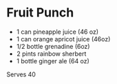 Fruit Punch
===========

* 1 can pineapple juice (46 oz)
* 1 can orange apricot juice (46oz)
* 1/2 bottle grenadine (6oz)
* 2 pints rainbow sherbert
* 1 bottle ginger ale (64 oz)

Serves 40